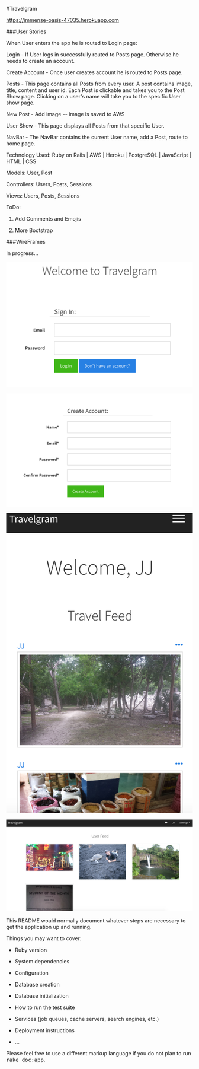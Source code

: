 #Travelgram

<https://immense-oasis-47035.herokuapp.com>

###User Stories

When User enters the app he is routed to Login page:

Login - If User logs in successfully routed to Posts page. Otherwise he needs to create an account.

Create Account - Once user creates account he is routed to Posts page.

Posts - This page contains all Posts from every user. A post contains image, title, content and user id. Each Post is clickable and takes you to the Post Show page. Clicking on a user's name will take you to the specific User show page.

New Post - Add image -- image is saved to AWS

User Show - This page displays all Posts from that specific User.

NavBar - The NavBar contains the current User name, add a Post, route to home page.

Technology Used: Ruby on Rails | AWS | Heroku | PostgreSQL | JavaScript | HTML | CSS

Models: User, Post

Controllers: Users, Posts, Sessions

Views: Users, Posts, Sessions

ToDo:

1. Add Comments and Emojis

2. More Bootstrap


###WireFrames

In progress...

![alt text](./app/assets/images/login.png "Wireframe 1")

![alt text](./app/assets/images/create_account.png "Wireframe 2")

![alt text](./app/assets/images/posts_index.png "Wireframe 3")

![alt text](./app/assets/images/user_show.png "Wireframe 4")

This README would normally document whatever steps are necessary to get the
application up and running.

Things you may want to cover:

* Ruby version

* System dependencies

* Configuration

* Database creation

* Database initialization

* How to run the test suite

* Services (job queues, cache servers, search engines, etc.)

* Deployment instructions

* ...


Please feel free to use a different markup language if you do not plan to run
<tt>rake doc:app</tt>.

